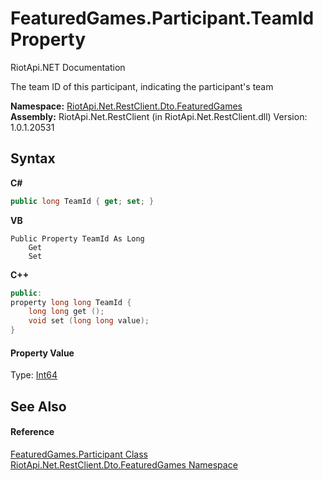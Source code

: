 # FeaturedGames.Participant.TeamId Property 
RiotApi.NET Documentation 

The team ID of this participant, indicating the participant's team

**Namespace:**&nbsp;<a href="3e2b828e-de06-ca7f-5a82-548a331b47bc">RiotApi.Net.RestClient.Dto.FeaturedGames</a><br />**Assembly:**&nbsp;RiotApi.Net.RestClient (in RiotApi.Net.RestClient.dll) Version: 1.0.1.20531

## Syntax

**C#**<br />
``` C#
public long TeamId { get; set; }
```

**VB**<br />
``` VB
Public Property TeamId As Long
	Get
	Set
```

**C++**<br />
``` C++
public:
property long long TeamId {
	long long get ();
	void set (long long value);
}
```


#### Property Value
Type: <a href="http://msdn2.microsoft.com/en-us/library/6yy583ek" target="_blank">Int64</a>

## See Also


#### Reference
<a href="6d4b4baf-c107-1e3e-95ef-d17deea1bf1c">FeaturedGames.Participant Class</a><br /><a href="3e2b828e-de06-ca7f-5a82-548a331b47bc">RiotApi.Net.RestClient.Dto.FeaturedGames Namespace</a><br />